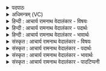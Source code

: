 <details><summary>पदपाठः</summary>

अ꣡धु꣢꣯क्षत। प्रि꣡य꣢म्। म꣡धु꣢꣯। धा꣡रा꣢꣯। सु꣣त꣡स्य꣢। वे꣣ध꣡सः꣢। अ꣣पः꣢। व꣣सिष्ट। सुक्र꣡तुः꣢। सु꣣। क्र꣡तुः꣢꣯। १०३९।
</details>

<details><summary>अधिमन्त्रम् (VC)</summary>

- पवमानः सोमः
- मेधातिथिः काण्वः
- गायत्री
- षड्जः
</details>

<details><summary>हिन्दी : आचार्य रामनाथ वेदालंकार - विषयः</summary>

अगले मन्त्र में परमात्मा के ध्यान का फल वर्णित है।
</details>

<details><summary>हिन्दी : आचार्य रामनाथ वेदालंकार - पदार्थः</summary>

पदार्थान्वयभाषाः -  (सुतस्य) अन्तरात्मा में प्रकट किये गए, (वेधसः) सब जगत् के विधाता सोम नामक परमात्मा की (धारा) वेदवाणी की धारा (प्रियम्) प्रिय, (मधु) मधुर आनन्दरस को (अधुक्षत) उपासक के अन्तरात्मा में दुहती है। (सुक्रतुः) शुभकर्मों का कर्ता वह परमात्मा (अपः) उपासक के कर्मों को (वसिष्ट) व्याप्त कर लेता है अर्थात् उपासक के द्वारा शुभ लोकहितकारी कर्म ही कराता है,अशुभ नहीं ॥३॥
</details>

<details><summary>हिन्दी : आचार्य रामनाथ वेदालंकार - भावार्थः</summary>

भावार्थभाषाः -  मनुष्यों को योग्य है कि वे परमेश्वर के ध्यान से आनन्द की प्राप्ति और शुभकर्मों में प्रवृत्ति करें ॥३॥
</details>

<details><summary>संस्कृत : आचार्य रामनाथ वेदालंकार - विषयः</summary>

अथ परमात्मध्यानस्य फलमाह।
</details>

<details><summary>संस्कृत : आचार्य रामनाथ वेदालंकार - पदार्थः</summary>

पदार्थान्वयभाषाः -  (सुतस्य) अन्तरात्मनि प्रकटीकृतस्य (वेधसः) सर्वजगद्विधातुः सोमस्य परमात्मनः (धारा) वेदवाक्,[धारा इति वाङ्नाम। निघं० १।११।] (प्रियम्) प्रीत्यास्पदम् (मधु) मधुरम् आनन्दरसम् (अधुक्षत) उपासकस्य अन्तरात्मनि दोग्धि। (सुक्रतुः) सुकर्मा स परमात्मा (अपः) उपासकस्य कर्माणि (वसिष्ट) आच्छादयति,व्याप्नोति,तद्द्वारा शुभानि लोकहितकराण्येव कर्माणि कारयति नाशुभानीत्यर्थः।[वस आच्छादने,लडर्थे लुङि अडागमाभावश्छान्दसः]॥३॥
</details>

<details><summary>संस्कृत : आचार्य रामनाथ वेदालंकार - भावार्थः</summary>

भावार्थभाषाः -  मनुष्याणां योग्यमस्ति यत्ते परमेश्वरस्य ध्यानेनानन्दप्राप्तिं शुभकर्मसु प्रवृत्तिं च प्राप्नुयुः ॥३॥
</details>

<details><summary>संस्कृत : आचार्य रामनाथ वेदालंकार - पादटिप्पनी</summary>

टिप्पणी:   १. ऋ० ९।२।३।
</details>